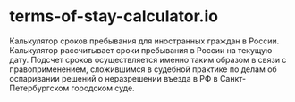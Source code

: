 # terms-of-stay-calculator.io
Калькулятор сроков пребывания для иностранных граждан в России.
Калькулятор рассчитывает сроки пребывания в России на текущую дату. Подсчет сроков осуществляется именно таким образом в связи
с правоприменением, сложившимся в судебной практике по делам об оспаривании решений о неразрешении въезда в РФ в 
Санкт-Петербургском городском суде.
